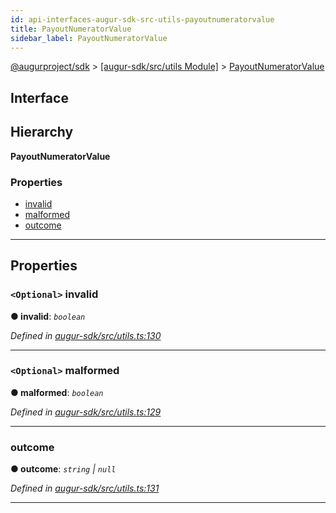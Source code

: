 ```yaml
---
id: api-interfaces-augur-sdk-src-utils-payoutnumeratorvalue
title: PayoutNumeratorValue
sidebar_label: PayoutNumeratorValue
---
```


[@augurproject/sdk](api-readme.md) > [[augur-sdk/src/utils Module]](api-modules-augur-sdk-src-utils-module.md) > [PayoutNumeratorValue](api-interfaces-augur-sdk-src-utils-payoutnumeratorvalue.md)

## Interface

## Hierarchy

**PayoutNumeratorValue**

### Properties

* [invalid](api-interfaces-augur-sdk-src-utils-payoutnumeratorvalue.md#invalid)
* [malformed](api-interfaces-augur-sdk-src-utils-payoutnumeratorvalue.md#malformed)
* [outcome](api-interfaces-augur-sdk-src-utils-payoutnumeratorvalue.md#outcome)

---

## Properties

<a id="invalid"></a>

### `<Optional>` invalid

**● invalid**: *`boolean`*

*Defined in [augur-sdk/src/utils.ts:130](https://github.com/AugurProject/augur/blob/1e1466f1d3/packages/augur-sdk/src/utils.ts#L130)*

___
<a id="malformed"></a>

### `<Optional>` malformed

**● malformed**: *`boolean`*

*Defined in [augur-sdk/src/utils.ts:129](https://github.com/AugurProject/augur/blob/1e1466f1d3/packages/augur-sdk/src/utils.ts#L129)*

___
<a id="outcome"></a>

###  outcome

**● outcome**: *`string` \| `null`*

*Defined in [augur-sdk/src/utils.ts:131](https://github.com/AugurProject/augur/blob/1e1466f1d3/packages/augur-sdk/src/utils.ts#L131)*

___

